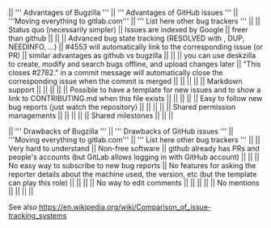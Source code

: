 || ''' Advantages of Bugzilla ''' || ''' Advantages of GitHub issues '''              || '''Moving everything to gitlab.com'''          || ''' List here other bug trackers ''' ||
|| Status quo (necessarily simpler) || Issues are indexed by Google                                                                                        || freer than github                        ||                                      ||
|| Advanced bug state tracking (RESOLVED with <reason>, DUP, NEEDINFO, ...)                               || #4553 will automatically link to the corresponding issue (or PR)                                                    || similar advantages as github vs bugzilla ||                                      ||
|| you can use deskzilla to create, modify and search bugs offline, and upload changes later || "This closes #2782." in a commit message will automatically close the corresponding issue when the commit is merged ||                                          ||                                      ||
||                                || Markdown support                                                                                                    ||                                          ||                                      ||
||                                || Possible to have a template for new issues and to show a link to CONTRIBUTING.md when this file exists              ||                                          ||                                      ||
||                                || Easy to follow new bug reports (just watch the repository)                                                          ||                                          ||                                      ||
||                                || Shared permission managements                                                                                       ||                                          ||                                      ||
||                                || Shared milestones                                                                                                   ||                                          ||                                      ||

|| ''' Drawbacks of Bugzilla '''               || ''' Drawbacks of GitHub issues '''   || '''Moving everything to gitlab.com'''        || ''' List here other bug trackers ''' ||
|| Very hard to understand                     || Non-free software                                                                                                          || github already has PRs and people's accounts (but GitLab allows logging in with GitHub account) ||                                     ||
|| No easy way to subscribe to new bug reports || No features for asking the reporter details about the machine used, the version, etc (but the template can play this role) ||                                              ||                                     ||
|| No way to edit comments ||  ||                                              ||                                     ||
|| No mentions ||  ||                                              ||                                     ||

See also https://en.wikipedia.org/wiki/Comparison_of_issue-tracking_systems
